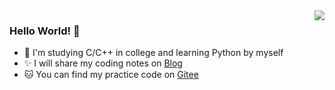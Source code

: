 <img align="right" src="https://github-readme-stats.vercel.app/api?username=musnows&show_icons=true&icon_color=CE1D2D&text_color=718096&bg_color=ffffff&hide_title=true" />

### Hello World! 👋

* 🎑 I'm studying C/C++ in college and learning Python by myself
* ✨ I will share my coding notes on [Blog](https://blog.outpost54.top/)
* 🐱‍ You can find my practice code on [Gitee](https://gitee.com/ewait)
